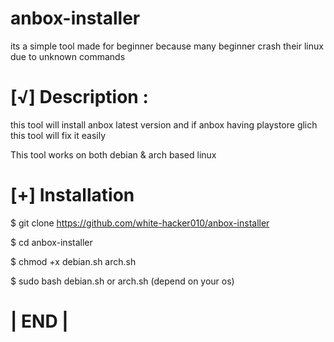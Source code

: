 # anbox-installer

its a simple tool made for beginner because many beginner crash their linux due to unknown commands

# [√] Description :

this tool will install anbox latest version and if anbox having playstore glich this tool will fix it easily

This tool works on both debian & arch based linux

# [+] Installation

$ git clone https://github.com/white-hacker010/anbox-installer

$ cd anbox-installer

$ chmod +x debian.sh arch.sh

$ sudo bash debian.sh or arch.sh (depend on your os)



# |  END  |
